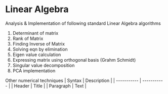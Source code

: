 # Linear Algebra

Analysis & Implementation of following standard Linear Algebra algorithms 

1. Determinant of matrix
2. Rank of Matrix
4. Finding Inverse of Matrix
5. Solving eqn by elimination
6. Eigen value calculation
7. Expressing matrix using orthogonal basis (Grahm Schmidt)
8. Singular value decomposition
9. PCA implementation


Other numerical techniques
| Syntax | Description |
| ----------- | ----------- |
| Header | Title |
| Paragraph | Text |


